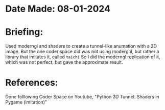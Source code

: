 #	Date Made: 08-01-2024

#	Briefing:
Used moderngl and shaders to create a tunnel-like anumation with a 2D image.
But the one coder space did was not using modergnl, but rather a library that imitates it, called `taichi`
So I did the moderngl replication of it, which was not perfect, but gave the approximate result.

#	References:
Done folllowing Coder Space on Youtube, "Python 3D Tunnel. Shaders in Pygame (imitation)"